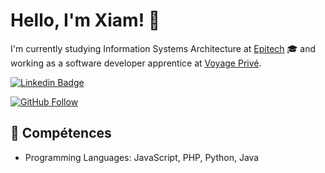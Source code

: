 <!-- Titre avec emoji -->
# Hello, I'm Xiam! 👋

<!-- Introduction avec emojis -->
I'm currently studying Information Systems Architecture at [Epitech](https://www.epitech.eu/) 🎓 and working as a software developer apprentice at [Voyage Privé](https://www.voyage-prive.com/).


<!-- Badges avec emojis (facultatif) -->
[![Linkedin Badge](https://img.shields.io/badge/-xchebila-0072b1?style=flat&logo=Linkedin&logoColor=white&link=https://www.linkedin.com/in/xchebila/)](https://www.linkedin.com/in/xchebila/)
<!--  [![Portfolio Badge](https://img.shields.io/badge/Portfolio-xchebila.github.io/portfolio/-black)](https://xchebila.github.io/portfolio/) -->
[![GitHub Follow](https://img.shields.io/github/followers/xchebila?style=social&label=Follow)](https://github.com/xchebila)

<!-- Section Compétences avec emojis -->
## 🚀 Compétences
- Programming Languages: JavaScript, PHP, Python, Java

<!--
  <!-- Section Projets avec emojis -->
  <!--## 🔥 Projets Récents
### Jeux
- [The Kingdom Of Legends](https://github.com/xchebila/TheKingdomOfLegends): RPG 2D

  Technologies : Java

  Frameworks : LibGDX

### Mini jeux
- [Dragon Knight](https://github.com/xchebila/Dragon-Knight): combat aléatoire dragon contre chevalier - [essayer](https://xchebila.github.io/Dragon-Knight/)
- [Rocket](https://github.com/xchebila/rocket) : décollage d'une fusée - [essayer](https://xchebila.github.io/rocket/)
  
Technologies : Javascript

### Sites

- [My Jobboard](https://github.com/xchebila/my-jobboard) : Jobboard fictif avec back-office (gestion des annonces et des candidatures)

  Technologies : JavaScript

  Frameworks : ReactJS & NodeJS

  BDD : MYSQL
  

- [Fictionnal Restaurant](https://github.com/xchebila/FictionalRestaurant) : Restaurant fictif avec back-office (gestion de commandes et de réservations)

  Technologies : PHP & Javascript

  BDD : MYSQL

### Soft

- [MyEZLab](https://github.com/xchebila/myezlab) : Simplification du processus de renommage et de compression de dossiers métiers pour le personnel médical.

  Technologies : PHP
  
<!-- Section Contact avec emojis 
## 📫 Contact
N'hésitez pas à me contacter par e-mail à [xiam.chebila@epitech.eu](mailto:xiam.chebila@epitech.eu)-->

